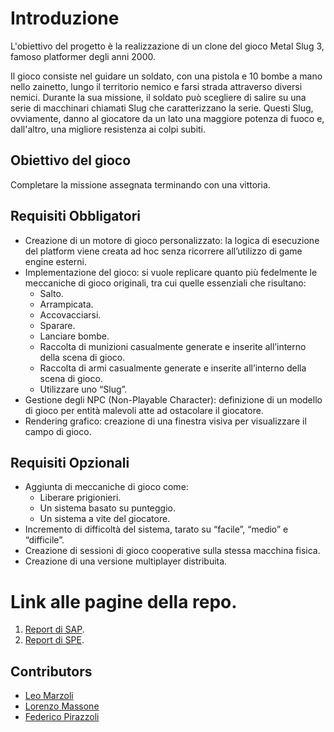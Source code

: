# Introduzione

L'obiettivo del progetto è la realizzazione di un clone del gioco Metal Slug 3, famoso platformer degli anni 2000.

Il gioco consiste nel guidare un soldato, con una pistola e 10 bombe a mano nello zainetto, lungo il territorio nemico e farsi strada attraverso diversi nemici. Durante la sua missione, il soldato può scegliere di salire su una serie di macchinari chiamati Slug che caratterizzano la serie. Questi Slug, ovviamente, danno al giocatore da un lato una maggiore potenza di fuoco e, dall'altro, una migliore resistenza ai colpi subiti.

## Obiettivo del gioco

 Completare la missione assegnata terminando con una vittoria.

## Requisiti Obbligatori

- Creazione di un motore di gioco personalizzato: la logica di esecuzione del platform viene creata ad hoc senza ricorrere all’utilizzo di game engine esterni.
- Implementazione del gioco: si vuole replicare quanto più fedelmente le meccaniche di gioco originali, tra cui quelle essenziali che risultano:
  - Salto.
  - Arrampicata.
  - Accovacciarsi.
  - Sparare.
  - Lanciare bombe.
  - Raccolta di munizioni casualmente generate e inserite all’interno della scena di gioco.
  - Raccolta di armi casualmente generate e inserite all’interno della scena di gioco.
  - Utilizzare uno “Slug”.
- Gestione degli NPC (Non-Playable Character): definizione di un modello di gioco per entità malevoli atte ad ostacolare il giocatore.
- Rendering grafico: creazione di una finestra visiva per visualizzare il campo di gioco.

## Requisiti Opzionali

- Aggiunta di meccaniche di gioco come:
  - Liberare prigionieri.
  - Un sistema basato su punteggio.
  - Un sistema a vite del giocatore.
- Incremento di difficoltà del sistema, tarato su “facile”, “medio” e “difficile”.
- Creazione di sessioni di gioco cooperative sulla stessa macchina fisica.
- Creazione di una versione multiplayer distribuita.

# Link alle pagine della repo.
1. [Report di SAP](#).
2. [Report di SPE](#).
   
## Contributors

- [Leo Marzoli](#)
- [Lorenzo Massone](#)
- [Federico Pirazzoli](#)

